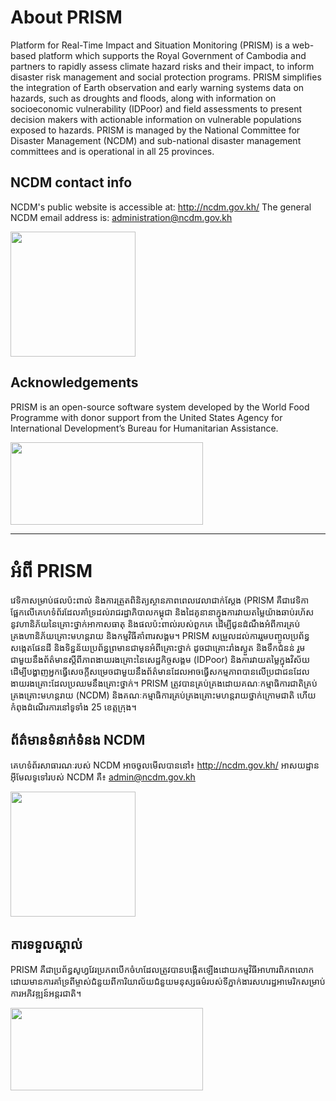 <a name="english"></a>

# About PRISM

Platform for Real-Time Impact and Situation Monitoring (PRISM) is a web-based platform which supports the Royal Government of Cambodia and partners to rapidly assess climate hazard risks and their impact, to inform disaster risk management and social protection programs. PRISM simplifies the integration of Earth observation and early warning systems data on hazards, such as droughts and floods, along with information on socioeconomic vulnerability (IDPoor) and field assessments to present decision makers with actionable information on vulnerable populations exposed to hazards. PRISM is managed by the National Committee for Disaster Management (NCDM) and sub-national disaster management committees and is operational in all 25 provinces.

## NCDM contact info

NCDM's public website is accessible at: <a href="http://ncdm.gov.kh/" target="_blank">http://ncdm.gov.kh/</a>
The general NCDM email address is: <a href="mailto:administration@ncdm.gov.kh" target="_blank">administration@ncdm.gov.kh</a>  

<img src="data/cambodia/ncdm_l3.png" width="200" height="200">

## Acknowledgements

PRISM is an open-source software system developed by the World Food Programme with donor support from the United States Agency for International Development’s Bureau for Humanitarian Assistance. 

<img src="data/cambodia/WFP-0000014689.png" width="308" height="132">

---

<a name="khmer"></a>

# អំពី PRISM

វេទិកាសម្រាប់ផលប៉ះពាល់ និងការត្រួតពិនិត្យស្ថានភាពពេលវេលាជាក់ស្តែង (PRISM គឺជាវេទិកាផ្អែកលើគេហទំព័រដែលគាំទ្រដល់រាជរដ្ឋាភិបាលកម្ពុជា និងដៃគូនានាក្នុងការវាយតម្លៃយ៉ាងឆាប់រហ័សនូវហានិភ័យនៃគ្រោះថ្នាក់អាកាសធាតុ និងផលប៉ះពាល់របស់ពួកគេ ដើម្បីជូនដំណឹងអំពីការគ្រប់គ្រងហានិភ័យគ្រោះមហន្តរាយ និងកម្មវិធីគាំពារសង្គម។ PRISM សម្រួលដល់ការរួមបញ្ចូលប្រព័ន្ធសង្កេតផែនដី និងទិន្នន័យប្រព័ន្ធព្រមានជាមុនអំពីគ្រោះថ្នាក់ ដូចជាគ្រោះរាំងស្ងួត និងទឹកជំនន់ រួមជាមួយនឹងព័ត៌មានស្តីពីភាពងាយរងគ្រោះនៃសេដ្ឋកិច្ចសង្គម (IDPoor) និងការវាយតម្លៃក្នុងវិស័យដើម្បីបង្ហាញអ្នកធ្វើសេចក្តីសម្រេចជាមួយនឹងព័ត៌មានដែលអាចធ្វើសកម្មភាពបានលើប្រជាជនដែលងាយរងគ្រោះដែលប្រឈមនឹងគ្រោះថ្នាក់។ PRISM ត្រូវបានគ្រប់គ្រងដោយគណៈកម្មាធិការជាតិគ្រប់គ្រងគ្រោះមហន្តរាយ (NCDM) និងគណៈកម្មាធិការគ្រប់គ្រងគ្រោះមហន្តរាយថ្នាក់ក្រោមជាតិ ហើយកំពុងដំណើរការនៅទូទាំង 25 ខេត្តក្រុង។

## ព័ត៌មានទំនាក់ទំនង NCDM

គេហទំព័រសាធារណៈរបស់ NCDM អាចចូលមើលបាននៅ៖ <a href="http://ncdm.gov.kh/" target="_blank">http://ncdm.gov.kh/</a> 
អាសយដ្ឋានអ៊ីមែលទូទៅរបស់ NCDM គឺ៖ <a href="mailto:administration@ncdm.gov.kh" target="_blank">admin@ncdm.gov.kh</a>

<img src="data/cambodia/ncdm_l3.png" width="200" height="200">


## ការទទួលស្គាល់

PRISM គឺជាប្រព័ន្ធសូហ្វវែរប្រភពបើកចំហដែលត្រូវបានបង្កើតឡើងដោយកម្មវិធីអាហារពិភពលោកដោយមានការគាំទ្រពីម្ចាស់ជំនួយពីការិយាល័យជំនួយមនុស្សធម៌របស់ទីភ្នាក់ងារសហរដ្ឋអាមេរិកសម្រាប់ការអភិវឌ្ឍន៍អន្តរជាតិ។

<img src="data/cambodia/WFP-0000014689.png" width="308" height="132">

